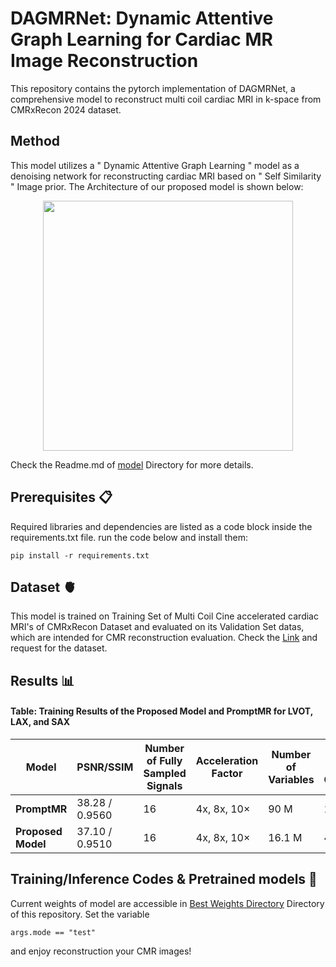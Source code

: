 # DAGMRNet: Dynamic Attentive Graph Learning for Cardiac MR Image Reconstruction 

This repository contains the pytorch implementation of DAGMRNet, a comprehensive model to reconstruct multi coil cardiac MRI in k-space from CMRxRecon 2024 dataset. 

## Method

This model utilizes a " Dynamic Attentive Graph Learning " model as a denoising network for reconstructing cardiac MRI based on " Self Similarity " Image prior. The Architecture of our proposed model is shown below:

<p align = "center">
   <img src="https://github.com/user-attachments/assets/30f8b733-4845-4fbe-b42b-ede9e59f98c4" width = "400" >
</p>

Check the Readme.md of [model](https://github.com/negarhonarvar/DAGMRNet/tree/main/models) Directory for more details.

## Prerequisites 📋

Required libraries and dependencies are listed as a code block inside the requirements.txt file. run the code below and install them:

    pip install -r requirements.txt


## Dataset :anatomical_heart:

This model is trained on Training Set of Multi Coil Cine accelerated cardiac MRI's of CMRxRecon Dataset and evaluated on its Validation Set datas, which are intended for CMR reconstruction evaluation. Check the [Link](https://cmrxrecon.github.io/2024/Home.html)
 and request for the dataset.

## Results :bar_chart:

#### Table: Training Results of the Proposed Model and PromptMR for LVOT, LAX, and SAX

| Model       | PSNR/SSIM          | Number of Fully Sampled Signals | Acceleration Factor | Number of Variables | Number of Cascades |
|------------|--------------------|---------------------------------|---------------------|----------------------|--------------------|
| **PromptMR** | 38.28 / 0.9560      | 16                              | 4x, 8x, 10×                 | 90 M               | 12                 |
| **Proposed Model** | 37.10 / 0.9510  | 16                              | 4x, 8x, 10×              | 16.1 M               | 4                  |


## Training/Inference Codes & Pretrained models :brain:

Current weights of model are accessible in [Best Weights Directory](https://github.com/negarhonarvar/DAGMRNet/tree/main/Best_Weights) Directory of this repository.
Set the variable

    args.mode == "test"
    
and enjoy reconstruction your CMR images!

